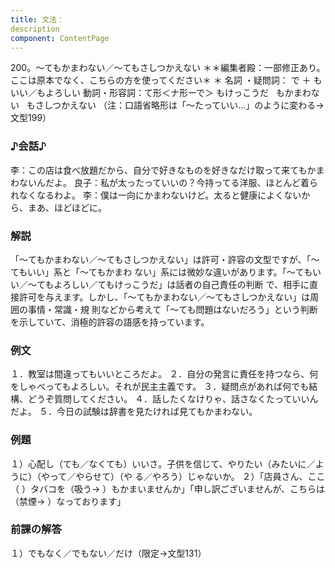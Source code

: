 ```yaml
---
title: 文法：
description
component: ContentPage
---
```



200。～てもかまわない／～てもさしつかえない
＊＊編集者殿：一部修正あり。ここは原本でなく、こちらの方を使ってください＊
＊
名詞 ・疑問詞： で ＋ もいい／もよろしい
動詞・形容詞：て形＜ナ形ーで＞ もけっこうだ
  もかまわない
  もさしつかえない
（注：口語省略形は「～たっていい…」のように変わる→文型199）
### ♪会話♪
李：この店は食べ放題だから、自分で好きなものを好きなだけ取って来てもかまわないんだよ。 良子：私が太ったっていいの？今持ってる洋服、ほとんど着られなくなるわよ。
李：僕は一向にかまわないけど。太ると健康によくないから、まあ、ほどほどに。
### 解説
「～てもかまわない／～てもさしつかえない」は許可・許容の文型ですが、「～てもいい」系と「～てもかまわ ない」系には微妙な違いがあります。「～てもいい／～てもよろしい／てもけっこうだ」は話者の自己責任の判断 で、相手に直接許可を与えます。しかし、「～てもかまわない／～てもさしつかえない」は周囲の事情・常識・規 則などから考えて「～ても問題はないだろう」という判断を示していて、消極的許容の語感を持っています。
### 例文
１．教室は間違ってもいいところだよ。
２．自分の発言に責任を持つなら、何をしゃべってもよろしい。それが民主主義です。
３．疑問点があれば何でも結構、どうぞ質問してください。
４．話したくなけりゃ、話さなくたっていいんだよ。
５．今日の試験は辞書を見たければ見てもかまわない。
### 例題
１）心配し（ても／なくても）いいさ。子供を信じて、やりたい（みたいに／ように）（やって／やらせて）（や
る／やろう）じゃないか。
２）「店員さん、ここ（ ）タバコを（吸う→ ）もかまいませんか」「申し訳ございませんが、こちらは
（禁煙→ ）なっております」
### 前課の解答
１）でもなく／でもない／だけ（限定→文型131）
